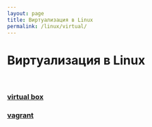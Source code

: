 ```yaml
---
layout: page
title: Виртуализация в Linux
permalink: /linux/virtual/
---
```



# Виртуализация в Linux

<br/>

### [virtual box](/linux/virtual/virtualbox/)

### [vagrant](/linux/virtual/vagrant/)
